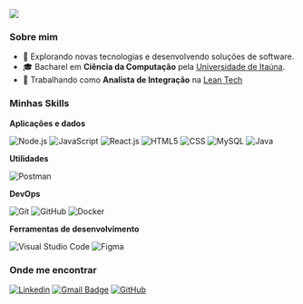 ![](https://komarev.com/ghpvc/?username=pedrotonidandel&color=006bed)

<h3>Sobre mim</h3>

- 🤔 Explorando novas tecnologias e desenvolvendo soluções de software.
- 🎓 Bacharel em **Ciência da Computação** pela <a href="https://site.uit.br">Universidade de Itaúna</a>.
- 💼 Trabalhando como **Analista de Integração** na <a href="https://www.leangroup.com/solutions-and-services/technology">Lean Tech</a>

<h3>Minhas Skills</h3>

**Aplicações e dados**

![Node.js](https://img.shields.io/badge/Node.js-333333?style=style=flat&logo=node.js)
![JavaScript](https://img.shields.io/badge/-JavaScript-333333?style=flat&logo=javascript)
![React.js](https://img.shields.io/badge/-React-333333?style=flat&logo=React)
![HTML5](https://img.shields.io/badge/-HTML5-333333?style=flat&logo=HTML5)
![CSS](https://img.shields.io/badge/-CSS-333333?style=flat&logo=CSS3&logoColor=1572B6)
![MySQL](https://img.shields.io/badge/-MySQL-333333?style=flat&logo=mysql)
![Java](https://img.shields.io/badge/-Java-333333?style=flat&logo=Java&logoColor=007396)

**Utilidades**

![Postman](https://img.shields.io/badge/-Postman-333333?style=flat&logo=postman)

**DevOps**

![Git](https://img.shields.io/badge/-Git-333333?style=flat&logo=git)
![GitHub](https://img.shields.io/badge/-GitHub-333333?style=flat&logo=github)
![Docker](https://img.shields.io/badge/-Docker-333333?style=flat&logo=docker)

**Ferramentas de desenvolvimento**

![Visual Studio Code](https://img.shields.io/badge/-Visual%20Studio%20Code-333333?style=flat&logo=visual-studio-code&logoColor=007ACC)
![Figma](https://img.shields.io/badge/-Figma-333333?style=flat&logo=figma&logoColor=007ACC)

<h3>Onde me encontrar</h3>

[![Linkedin](https://img.shields.io/badge/-pedrotonidandel-blue?style=flat-square&logo=Linkedin&logoColor=white&link=https://www.linkedin.com/in/pedrotonidandel/)](https://www.linkedin.com/in/pedrotonidandel/)
[![Gmail Badge](https://img.shields.io/badge/-caampos99@gmail.com-006bed?style=flat-square&logo=Gmail&logoColor=white&link=mailto:caampos99@gmail.com)](mailto:caampos99@gmail.com)
[![GitHub](https://img.shields.io/github/followers/pedrotonidandel?label=follow&style=social)](https://github.com/pedrotonidandel)
